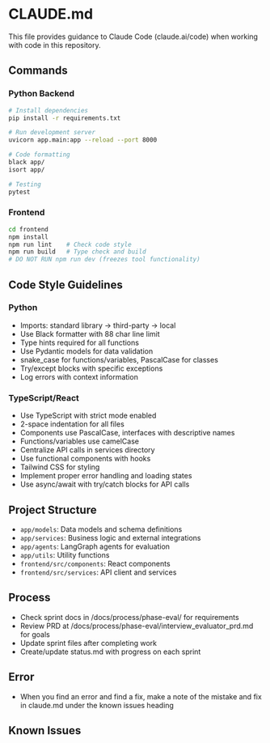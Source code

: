 # CLAUDE.md

This file provides guidance to Claude Code (claude.ai/code) when working with code in this repository.

## Commands

### Python Backend
```bash
# Install dependencies
pip install -r requirements.txt

# Run development server
uvicorn app.main:app --reload --port 8000

# Code formatting
black app/
isort app/

# Testing
pytest
```

### Frontend
```bash
cd frontend
npm install
npm run lint    # Check code style
npm run build   # Type check and build
# DO NOT RUN npm run dev (freezes tool functionality)
```

## Code Style Guidelines

### Python
- Imports: standard library → third-party → local
- Use Black formatter with 88 char line limit
- Type hints required for all functions
- Use Pydantic models for data validation
- snake_case for functions/variables, PascalCase for classes
- Try/except blocks with specific exceptions
- Log errors with context information

### TypeScript/React
- Use TypeScript with strict mode enabled
- 2-space indentation for all files
- Components use PascalCase, interfaces with descriptive names
- Functions/variables use camelCase
- Centralize API calls in services directory
- Use functional components with hooks
- Tailwind CSS for styling
- Implement proper error handling and loading states
- Use async/await with try/catch blocks for API calls

## Project Structure
- `app/models`: Data models and schema definitions
- `app/services`: Business logic and external integrations
- `app/agents`: LangGraph agents for evaluation
- `app/utils`: Utility functions
- `frontend/src/components`: React components
- `frontend/src/services`: API client and services

## Process
- Check sprint docs in /docs/process/phase-eval/ for requirements
- Review PRD at /docs/process/phase-eval/interview_evaluator_prd.md for goals
- Update sprint files after completing work
- Create/update status.md with progress on each sprint

## Error
- When you find an error and find a fix, make a note of the mistake and fix in claude.md under the known issues heading

## Known Issues
